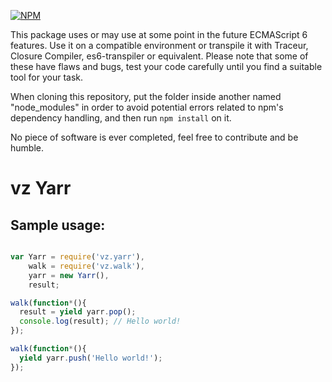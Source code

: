 [![NPM](https://nodei.co/npm/vz.yarr.png?downloads=true)](https://nodei.co/npm/vz.yarr/)

This package uses or may use at some point in the future ECMAScript 6 features. Use it on a compatible environment or transpile it with Traceur, Closure Compiler, es6-transpiler or equivalent. Please note that some of these have flaws and bugs, test your code carefully until you find a suitable tool for your task.

When cloning this repository, put the folder inside another named "node_modules" in order to avoid potential errors related to npm's dependency handling, and then run `npm install` on it.

No piece of software is ever completed, feel free to contribute and be humble.

# vz Yarr

## Sample usage:

```javascript

var Yarr = require('vz.yarr'),
    walk = require('vz.walk'),
    yarr = new Yarr(),
    result;

walk(function*(){
  result = yield yarr.pop();
  console.log(result); // Hello world!
});

walk(function*(){
  yield yarr.push('Hello world!');
});


```



